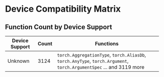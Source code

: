 # Device Compatibility Matrix

## Function Count by Device Support

| Device Support | Count | Functions |
|----------------|-------|-----------|
| Unknown | 3124 | `torch.AggregationType`, `torch.AliasDb`, `torch.AnyType`, `torch.Argument`, `torch.ArgumentSpec` ... and 3119 more |
